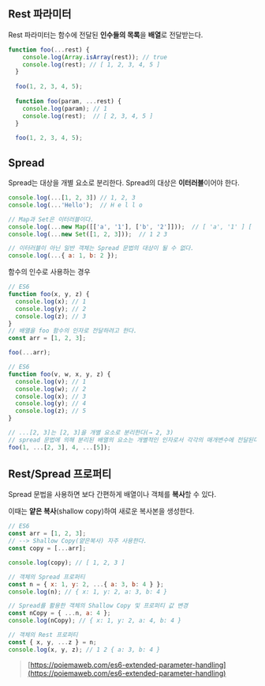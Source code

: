 ﻿## **Rest 파라미터**

Rest 파라미터는 함수에 전달된 **인수들의 목록**을 **배열**로 전달받는다.

~~~javascript
function foo(...rest) {
    console.log(Array.isArray(rest)); // true
    console.log(rest); // [ 1, 2, 3, 4, 5 ]
  }
  
  foo(1, 2, 3, 4, 5);
  
  function foo(param, ...rest) {
    console.log(param); // 1
    console.log(rest);  // [ 2, 3, 4, 5 ]
  }
  
  foo(1, 2, 3, 4, 5);
~~~

## **Spread**

Spread는 대상을 개별 요소로 분리한다. Spread의 대상은 **이터러블**이어야 한다.

~~~javascript
console.log(...[1, 2, 3]) // 1, 2, 3
console.log(...'Hello');  // H e l l o

// Map과 Set은 이터러블이다.
console.log(...new Map([['a', '1'], ['b', '2']]));  // [ 'a', '1' ] [ 'b', '2' ]
console.log(...new Set([1, 2, 3]));  // 1 2 3

// 이터러블이 아닌 일반 객체는 Spread 문법의 대상이 될 수 없다.
console.log(...{ a: 1, b: 2 });

~~~

함수의 인수로 사용하는 경우

~~~javascript
// ES6
function foo(x, y, z) {
  console.log(x); // 1
  console.log(y); // 2
  console.log(z); // 3
}
// 배열을 foo 함수의 인자로 전달하려고 한다.
const arr = [1, 2, 3];

foo(...arr);
~~~

~~~javascript
// ES6
function foo(v, w, x, y, z) {
  console.log(v); // 1
  console.log(w); // 2
  console.log(x); // 3
  console.log(y); // 4
  console.log(z); // 5
}

// ...[2, 3]는 [2, 3]을 개별 요소로 분리한다(→ 2, 3)
// spread 문법에 의해 분리된 배열의 요소는 개별적인 인자로서 각각의 매개변수에 전달된다.
foo(1, ...[2, 3], 4, ...[5]);
~~~

## **Rest/Spread 프로퍼티**

Spread 문법을 사용하면 보다 간편하게 배열이나 객체를 **복사**할 수 있다.

이때는 **얕은 복사**(shallow copy)하여 새로운 복사본을 생성한다. 

~~~javascript
// ES6
const arr = [1, 2, 3];
// --> Shallow Copy(얕은복사) 자주 사용한다.
const copy = [...arr];

console.log(copy); // [ 1, 2, 3 ]

// 객체의 Spread 프로퍼티
const n = { x: 1, y: 2, ...{ a: 3, b: 4 } };
console.log(n); // { x: 1, y: 2, a: 3, b: 4 }

// Spread를 활용한 객체의 Shallow Copy 및 프로퍼티 값 변경
const nCopy = { ...n, a: 4 };
console.log(nCopy); // { x: 1, y: 2, a: 4, b: 4 }

// 객체의 Rest 프로퍼티
const { x, y, ...z } = n;
console.log(x, y, z); // 1 2 { a: 3, b: 4 }
~~~

> [https://poiemaweb.com/es6-extended-parameter-handling](https://poiemaweb.com/es6-extended-parameter-handling)